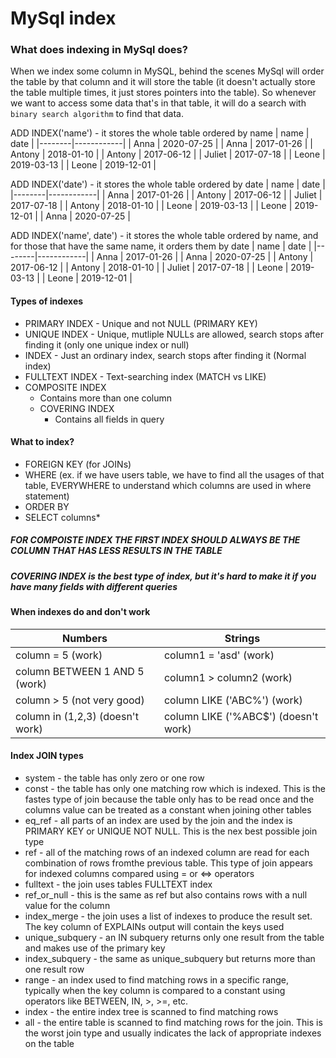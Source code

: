 # MySql index

### What does indexing in MySql does?

When we index some column in MySQL, behind the scenes MySql will order the table by that column and it will store the table (it doesn't actually store the table multiple times, it just stores pointers into the table). So whenever we want to access some data that's in that table, it will do a search with `binary search algorithm` to find that data.

ADD INDEX('name') - it stores the whole table ordered by name
| name   | date       |
|--------|------------|
| Anna   | 2020-07-25 |
| Anna   | 2017-01-26 |
| Antony | 2018-01-10 |
| Antony | 2017-06-12 |
| Juliet | 2017-07-18 |
| Leone  | 2019-03-13 |
| Leone  | 2019-12-01 |

ADD INDEX('date') - it stores the whole table ordered by date
| name   | date       |
|--------|------------|
| Anna   | 2017-01-26 |
| Antony | 2017-06-12 |
| Juliet | 2017-07-18 |
| Antony | 2018-01-10 |
| Leone  | 2019-03-13 |
| Leone  | 2019-12-01 |
| Anna   | 2020-07-25 |

ADD INDEX('name', date') - it stores the whole table ordered by name, and for those that have the same name, it orders them by date
| name   | date       |
|--------|------------|
| Anna   | 2017-01-26 |
| Anna   | 2020-07-25 |
| Antony | 2017-06-12 |
| Antony | 2018-01-10 |
| Juliet | 2017-07-18 |
| Leone  | 2019-03-13 |
| Leone  | 2019-12-01 |


#### Types of indexes
- PRIMARY INDEX - Unique and not NULL (PRIMARY KEY)
- UNIQUE INDEX - Unique, mutliple NULLs are allowed, search stops after finding it (only one unique index or null)
- INDEX - Just an ordinary index, search stops after finding it (Normal index)
- FULLTEXT INDEX - Text-searching index (MATCH vs LIKE)
- COMPOSITE INDEX
  - Contains more than one column
  - COVERING INDEX
    - Contains all fields in query

#### What to index?
- FOREIGN KEY (for JOINs)
- WHERE (ex. if we have users table, we have to find all the usages of that table, EVERYWHERE to understand which columns are used in where statement)
- ORDER BY
- SELECT columns*

##### FOR COMPOISTE INDEX THE FIRST INDEX SHOULD ALWAYS BE THE COLUMN THAT HAS LESS RESULTS IN THE TABLE
##### COVERING INDEX is the best type of index, but it's hard to make it if you have many fields with different queries

#### When indexes do and don't work
| Numbers                           | Strings                              |
|-----------------------------------|--------------------------------------|
| column = 5 (work)                 | column1 = 'asd' (work)               |
| column BETWEEN 1 AND 5 (work)     | column1 > column2 (work)             |
| column > 5 (not very good)        | column LIKE ('ABC%') (work)          |
| column in (1,2,3) (doesn't work)  | column LIKE ('%ABC$') (doesn't work) |

#### Index JOIN types
- system - the table has only zero or one row
- const - the table has only one matching row which is indexed. This is the fastes type of join because the table only has to be read once and the columns value can be treated as a constant when joining other tables
- eq_ref - all parts of an index are used by the join and the index is PRIMARY KEY or UNIQUE NOT NULL. This is the nex best possible join type
- ref - all of the matching rows of an indexed column are read for each combination of rows fromthe previous table. This type of join appears for indexed columns compared using = or <=> operators
- fulltext - the join uses tables FULLTEXT index
- ref_or_null - this is the same as ref but also contains rows with a null value for the column
- index_merge - the join uses a list of indexes to produce the result set. The key column of EXPLAINs output will contain the keys used
- unique_subquery - an IN subquery returns only one result from the table and makes use of the primary key
- index_subquery - the same as unique_subquery but returns more than one result row
- range - an index used to find matching rows in a specific range, typically when the key column is compared to a constant using operators like BETWEEN, IN, >, >=, etc.
- index - the entire index tree is scanned to find matching rows
- all - the entire table is scanned to find matching rows for the join. This is the worst join type and usually indicates the lack of appropriate indexes on the table
